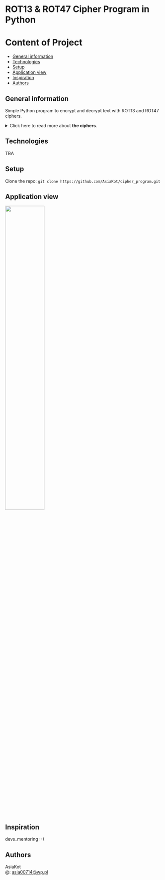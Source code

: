 # ROT13 & ROT47 Cipher Program in Python
 
# Content of Project
* [General information](#general-information)
* [Technologies](#technologies)
* [Setup](#setup)
* [Application view](#application-view)
* [Inspiration](#inspiration)
* [Authors](#authors)

## General information
  Simple Python program to encrypt and decrypt text with ROT13 and ROT47 ciphers.

<details>
<summary>Click here to read more about <b>the ciphers</b>.</summary><br/>
  <b>ROT13</b> is a cipher that replaces a letter with the 13th letter after it in the alphabet.<br/><br/>
  <b>ROT47</b> on the other hand, replaces any ASCII character in the range 33-126 with a character 47 positions further up to (but not more than 126 positions).
</details>

## Technologies
  TBA
  
## Setup
 Clone the repo: ```git clone https://github.com/AsiaKot/cipher_program.git``` 

## Application view
<img src="https://user-images.githubusercontent.com/86662368/143887625-48cbccf4-0d58-42f6-91e7-3f2ff7edd56e.JPG" width="50%" height="50%"></img>

## Inspiration
  devs_mentoring :-)

## Authors
   AsiaKot<br/>
   @: asia00714@wp.pl   
